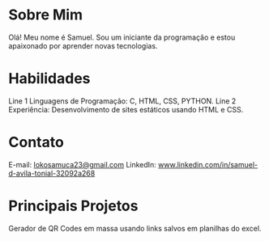 # Sobre Mim
Olá! Meu nome é Samuel. Sou um iniciante da programação e estou apaixonado por aprender novas tecnologias.


# Habilidades

Line 1  Linguagens de Programação: C, HTML, CSS, PYTHON.
Line 2  Experiência: Desenvolvimento de sites estáticos usando HTML e CSS.



# Contato

E-mail: lokosamuca23@gmail.com
LinkedIn: www.linkedin.com/in/samuel-d-avila-tonial-32092a268


# Principais Projetos

Gerador de QR Codes em massa usando links salvos em planilhas do excel.


<!---
SLUK06/SLUK06 is a ✨ special ✨ repository because its `README.md` (this file) appears on your GitHub profile.
You can click the Preview link to take a look at your changes.
--->

